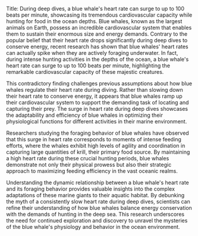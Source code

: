 Title: During deep dives, a blue whale's heart rate can surge to up to 100 beats per minute, showcasing its tremendous cardiovascular capacity while hunting for food in the ocean depths.
Blue whales, known as the largest animals on Earth, possess an incredible cardiovascular system that enables them to sustain their enormous size and energy demands. Contrary to the popular belief that their heart rate drops significantly during deep dives to conserve energy, recent research has shown that blue whales' heart rates can actually spike when they are actively foraging underwater. In fact, during intense hunting activities in the depths of the ocean, a blue whale's heart rate can surge to up to 100 beats per minute, highlighting the remarkable cardiovascular capacity of these majestic creatures.

This contradictory finding challenges previous assumptions about how blue whales regulate their heart rate during diving. Rather than slowing down their heart rate to conserve energy, it appears that blue whales ramp up their cardiovascular system to support the demanding task of locating and capturing their prey. The surge in heart rate during deep dives showcases the adaptability and efficiency of blue whales in optimizing their physiological functions for different activities in their marine environment.

Researchers studying the foraging behavior of blue whales have observed that this surge in heart rate corresponds to moments of intense feeding efforts, where the whales exhibit high levels of agility and coordination in capturing large quantities of krill, their primary food source. By maintaining a high heart rate during these crucial hunting periods, blue whales demonstrate not only their physical prowess but also their strategic approach to maximizing feeding efficiency in the vast oceanic realms.

Understanding the dynamic relationship between a blue whale's heart rate and its foraging behavior provides valuable insights into the complex adaptations of these marine giants to their aquatic habitat. By debunking the myth of a consistently slow heart rate during deep dives, scientists can refine their understanding of how blue whales balance energy conservation with the demands of hunting in the deep sea. This research underscores the need for continued exploration and discovery to unravel the mysteries of the blue whale's physiology and behavior in the ocean environment.